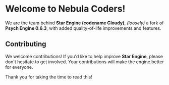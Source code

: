 # Welcome to Nebula Coders!

We are the team behind **Star Engine (codename Cloudy)**, _(loosely)_ a fork of **Psych Engine 0.6.3**, with added quality-of-life improvements and features.

## Contributing

We welcome contributions! If you'd like to help improve **Star Engine**, please don't hesitate to get involved. Your contributions will make the engine better for everyone.

Thank you for taking the time to read this!
